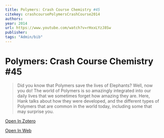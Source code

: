 ```yaml
---
title: Polymers: Crash Course Chemistry #45
citekey: crashcoursePolymersCrashCourse2014
authors: 
year: 2014
url: https://www.youtube.com/watch?v=rHxxLYzJ8Sw
publisher: 
tags: "Admin/bib"
---
```


# Polymers: Crash Course Chemistry #45 
> Did you know that Polymers save the lives of Elephants? Well, now you do! The world of Polymers is so amazingly integrated into our daily lives that we sometimes forget how amazing they are. Here, Hank talks about how they were developed, and the different types of Polymers that are common in the world today, including some that may surprise you.


[Open In Zotero](zotero://select/items/@crashcoursePolymersCrashCourse2014)

[Open In Web](https://www.youtube.com/watch?v=rHxxLYzJ8Sw)
